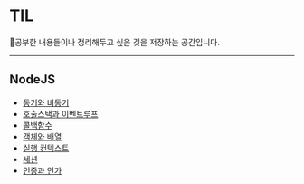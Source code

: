 # TIL

📖공부한 내용들이나 정리해두고 싶은 것을 저장하는 공간입니다.
- - -
## NodeJS
- [동기와 비동기](https://github.com/louis7308/TIL/blob/main/Nodejs/Sync%2C%20Async.md)  
- [호출스택과 이벤트루프](https://github.com/louis7308/TIL/blob/main/Nodejs/CallStack-EventLoop.md)  
- [콜백함수](https://github.com/louis7308/TIL/blob/main/Nodejs/CallBack.md)  
- [객체와 배열](https://github.com/louis7308/TIL/blob/main/Nodejs/Object-Array.md)  
- [실행 컨텍스트](https://github.com/louis7308/TIL/blob/main/Nodejs/Execution-Content.md)  
- [세션](https://github.com/louis7308/TIL/blob/main/Nodejs/session.md)  
- [인증과 인가](https://github.com/louis7308/TIL/blob/main/Nodejs/Authentication.md)  